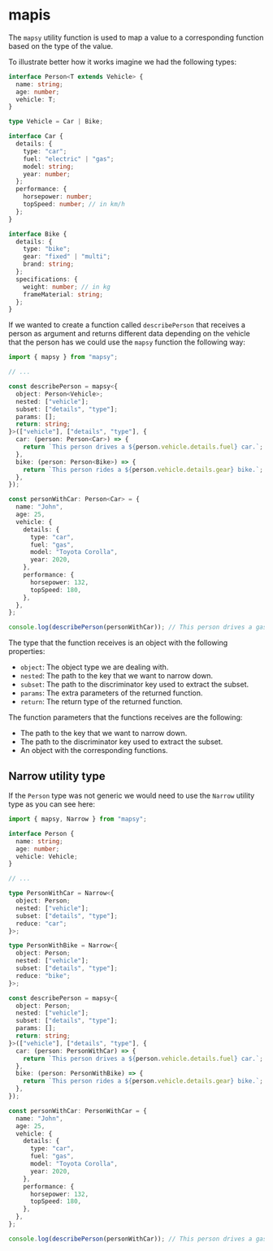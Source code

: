 # mapis

The `mapsy` utility function is used to map a value to a corresponding function based on the type of the value.

To illustrate better how it works imagine we had the following types:

```ts
interface Person<T extends Vehicle> {
  name: string;
  age: number;
  vehicle: T;
}

type Vehicle = Car | Bike;

interface Car {
  details: {
    type: "car";
    fuel: "electric" | "gas";
    model: string;
    year: number;
  };
  performance: {
    horsepower: number;
    topSpeed: number; // in km/h
  };
}

interface Bike {
  details: {
    type: "bike";
    gear: "fixed" | "multi";
    brand: string;
  };
  specifications: {
    weight: number; // in kg
    frameMaterial: string;
  };
}
```

If we wanted to create a function called `describePerson` that receives a person as
argument and returns different data depending on the vehicle that the person has we
could use the `mapsy` function the following way:

```ts
import { mapsy } from "mapsy";

// ...

const describePerson = mapsy<{
  object: Person<Vehicle>;
  nested: ["vehicle"];
  subset: ["details", "type"];
  params: [];
  return: string;
}>(["vehicle"], ["details", "type"], {
  car: (person: Person<Car>) => {
    return `This person drives a ${person.vehicle.details.fuel} car.`;
  },
  bike: (person: Person<Bike>) => {
    return `This person rides a ${person.vehicle.details.gear} bike.`;
  },
});

const personWithCar: Person<Car> = {
  name: "John",
  age: 25,
  vehicle: {
    details: {
      type: "car",
      fuel: "gas",
      model: "Toyota Corolla",
      year: 2020,
    },
    performance: {
      horsepower: 132,
      topSpeed: 180,
    },
  },
};

console.log(describePerson(personWithCar)); // This person drives a gas car.
```

The type that the function receives is an object with the following properties:

- `object`: The object type we are dealing with.
- `nested`: The path to the key that we want to narrow down.
- `subset`: The path to the discriminator key used to extract the subset.
- `params`: The extra parameters of the returned function.
- `return`: The return type of the returned function.

The function parameters that the functions receives are the following:

- The path to the key that we want to narrow down.
- The path to the discriminator key used to extract the subset.
- An object with the corresponding functions.

## Narrow utility type

If the `Person` type was not generic we would need to use the `Narrow` utility
type as you can see here:

```ts
import { mapsy, Narrow } from "mapsy";

interface Person {
  name: string;
  age: number;
  vehicle: Vehicle;
}

// ...

type PersonWithCar = Narrow<{
  object: Person;
  nested: ["vehicle"];
  subset: ["details", "type"];
  reduce: "car";
}>;

type PersonWithBike = Narrow<{
  object: Person;
  nested: ["vehicle"];
  subset: ["details", "type"];
  reduce: "bike";
}>;

const describePerson = mapsy<{
  object: Person;
  nested: ["vehicle"];
  subset: ["details", "type"];
  params: [];
  return: string;
}>(["vehicle"], ["details", "type"], {
  car: (person: PersonWithCar) => {
    return `This person drives a ${person.vehicle.details.fuel} car.`;
  },
  bike: (person: PersonWithBike) => {
    return `This person rides a ${person.vehicle.details.gear} bike.`;
  },
});

const personWithCar: PersonWithCar = {
  name: "John",
  age: 25,
  vehicle: {
    details: {
      type: "car",
      fuel: "gas",
      model: "Toyota Corolla",
      year: 2020,
    },
    performance: {
      horsepower: 132,
      topSpeed: 180,
    },
  },
};

console.log(describePerson(personWithCar)); // This person drives a gas car.
```
